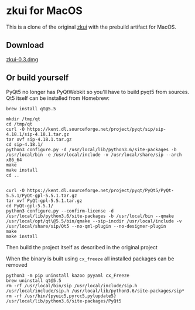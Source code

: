 # zkui for MacOS
This is a clone of the original [zkui](https://github.com/echoma/zkui) with the prebuild artifact for MacOS.

## Download
[zkui-0.3.dmg](https://github.com/akozich/zkui/releases/download/0.3-mac/zkui-0.3.dmg)

## Or build yourself
PyQt5 no longer has PyQtWebkit so you'll have to build pyqt5 from sources. Qt5 itself can be installed from Homebrew:

```
brew install qt@5.5

mkdir /tmp/qt
cd /tmp/qt
curl -O https://kent.dl.sourceforge.net/project/pyqt/sip/sip-4.18.1/sip-4.18.1.tar.gz
tar xvf sip-4.18.1.tar.gz
cd sip-4.18.1/
python3 configure.py -d /usr/local/lib/python3.6/site-packages -b /usr/local/bin -e /usr/local/include -v /usr/local/share/sip --arch x86_64
make
make install
cd ..


curl -O https://kent.dl.sourceforge.net/project/pyqt/PyQt5/PyQt-5.5.1/PyQt-gpl-5.5.1.tar.gz
tar xvf PyQt-gpl-5.5.1.tar.gz
cd PyQt-gpl-5.5.1/
python3 configure.py --confirm-license -d /usr/local/lib/python3.6/site-packages -b /usr/local/bin --qmake /usr/local/opt/qt\@5.5/bin/qmake --sip-incdir /usr/local/include -v /usr/local/share/sip/Qt5 --no-qml-plugin --no-designer-plugin
make
make install
```

Then build the project itself as described in the original project 

When the binary is built using `cx_freeze` all installed packages can be removed

```
python3 -m pip uninstall kazoo pyyaml cx_Freeze 
brew uninstall qt@5.5
rm -rf /usr/local/bin/sip /usr/local/include/sip.h /usr/local/include/sip.h /usr/local/lib/python3.6/site-packages/sip*
rm -rf /usr/bin/{pyuic5,pyrcc5,pylupdate5} /usr/local/lib/python3.6/site-packages/PyQt5
```
